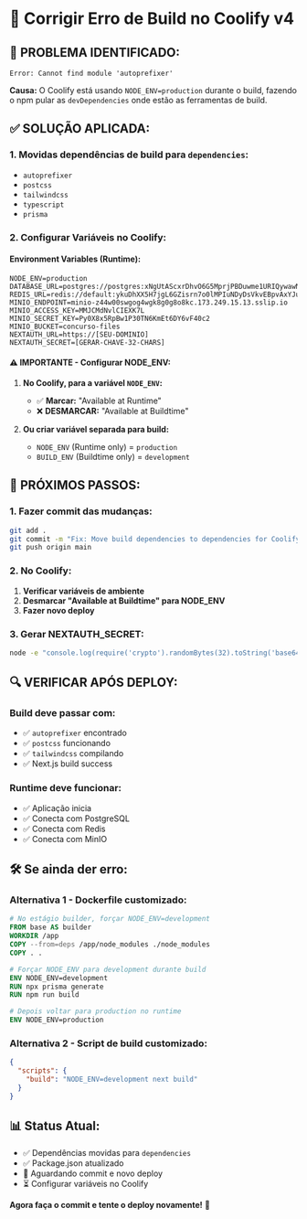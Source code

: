 # 🔧 Corrigir Erro de Build no Coolify v4

## 🚨 **PROBLEMA IDENTIFICADO:**
```
Error: Cannot find module 'autoprefixer'
```

**Causa:** O Coolify está usando `NODE_ENV=production` durante o build, fazendo o npm pular as `devDependencies` onde estão as ferramentas de build.

## ✅ **SOLUÇÃO APLICADA:**

### **1. Movidas dependências de build para `dependencies`:**
- `autoprefixer`
- `postcss` 
- `tailwindcss`
- `typescript`
- `prisma`

### **2. Configurar Variáveis no Coolify:**

#### **Environment Variables (Runtime):**
```env
NODE_ENV=production
DATABASE_URL=postgres://postgres:xNgUtAScxrDhvO6G5MprjPBDuwme1URIQywawN60RdN31OWFaDnAgTcxGAkcXEaV@po8ww00wo0c8g04g8scck4ws:5432/concurso_osasco
REDIS_URL=redis://default:ykuDhXX5H7jgL6GZisrn7o0lMPIuNDyDsVkvEBpvAxYJukgs9kQ3FVY5zDBx2rhp@yogkc0ocw8kokw8ows8ws44k:6379/0
MINIO_ENDPOINT=minio-z44w00swgog4wgk8g0g8o8kc.173.249.15.13.sslip.io
MINIO_ACCESS_KEY=MMJCMdNvlCIEXK7L
MINIO_SECRET_KEY=Py0X8x5RpBw1P30TN6KmEt6DY6vF40c2
MINIO_BUCKET=concurso-files
NEXTAUTH_URL=https://[SEU-DOMINIO]
NEXTAUTH_SECRET=[GERAR-CHAVE-32-CHARS]
```

#### **⚠️ IMPORTANTE - Configurar NODE_ENV:**
1. **No Coolify, para a variável `NODE_ENV`:**
   - ✅ **Marcar:** "Available at Runtime" 
   - ❌ **DESMARCAR:** "Available at Buildtime"

2. **Ou criar variável separada para build:**
   - `NODE_ENV` (Runtime only) = `production`
   - `BUILD_ENV` (Buildtime only) = `development`

## 🚀 **PRÓXIMOS PASSOS:**

### **1. Fazer commit das mudanças:**
```bash
git add .
git commit -m "Fix: Move build dependencies to dependencies for Coolify"
git push origin main
```

### **2. No Coolify:**
1. **Verificar variáveis de ambiente**
2. **Desmarcar "Available at Buildtime" para NODE_ENV**
3. **Fazer novo deploy**

### **3. Gerar NEXTAUTH_SECRET:**
```bash
node -e "console.log(require('crypto').randomBytes(32).toString('base64'))"
```

## 🔍 **VERIFICAR APÓS DEPLOY:**

### **Build deve passar com:**
- ✅ `autoprefixer` encontrado
- ✅ `postcss` funcionando  
- ✅ `tailwindcss` compilando
- ✅ Next.js build success

### **Runtime deve funcionar:**
- ✅ Aplicação inicia
- ✅ Conecta com PostgreSQL
- ✅ Conecta com Redis
- ✅ Conecta com MinIO

## 🛠️ **Se ainda der erro:**

### **Alternativa 1 - Dockerfile customizado:**
```dockerfile
# No estágio builder, forçar NODE_ENV=development
FROM base AS builder
WORKDIR /app
COPY --from=deps /app/node_modules ./node_modules
COPY . .

# Forçar NODE_ENV para development durante build
ENV NODE_ENV=development
RUN npx prisma generate
RUN npm run build

# Depois voltar para production no runtime
ENV NODE_ENV=production
```

### **Alternativa 2 - Script de build customizado:**
```json
{
  "scripts": {
    "build": "NODE_ENV=development next build"
  }
}
```

## 📊 **Status Atual:**
- ✅ Dependências movidas para `dependencies`
- ✅ Package.json atualizado
- 🔄 Aguardando commit e novo deploy
- ⏳ Configurar variáveis no Coolify

**Agora faça o commit e tente o deploy novamente!** 🚀

